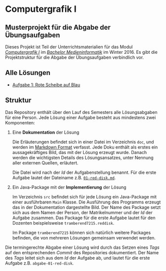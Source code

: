 # Computergrafik I

## Musterprojekt für die Abgabe der Übungsaufgaben

Dieses Projekt ist Teil der Unterrichtsmaterialien für das 
Modul *[Computergrafik I](https://tramberend.beuth-hochschule.de/course/winter-2016/cg1/)* 
im *[Bachelor Medieninformatik](https://studiengang.beuth-hochschule.de/bmi/)* im Winter 2016. 
Es gibt die Projektstruktur für die Abgabe der Übungsaufgaben
verbindlich vor.

## Alle Lösungen

- [Aufgabe 1: Rote Scheibe auf Blau](doc/01-red-disk.md)

## Struktur

Das Repository enthält über den Lauf des Semesters alle Lösungsabgaben für eine Person.
Jede Lösung einer Aufgabe besteht aus mindestens zwei Komponenten:

1.  Eine **Dokumentation** der Lösung

    Die Erläuterungen befindet sich in einer Datei im Verzeichnis `doc`, und werden im 
    [Markdown Format](https://daringfireball.net/projects/markdown/) verfasst. Jede Doku 
    enthält als erstes ein aussagekräftiges Bild, das mit der Lösung erzeugt wurde. Danach werden
    die wichtigsten Details des Lösungsansatzes, unter Nennung aller externen Quellen, erläutert. 
    
    Die Datei wird nach der *Id* der Aufgabenstellung benannt. Für die erste Aufgabe lautet der
    Dateiname z.B. [`01-red-disk.md`](doc/01-red-disk.md).
     
2.  Ein Java-Package mit der **Implementierung** der Lösung
   
    Im Verzeichnis `src` befindet sich für jede Lösung ein Java-Package mit einer 
    ausführbaren `Main` Klasse. Die Ausführung des Programms erzeugt das in der 
    Dokumentation dargestellte Bild. Der Name des Package setzt sich aus dem Namen der Person,
    der Matrikelnummer und der *Id* der Aufgabe zusammen. Das Package für die erste Aufgabe
    lautet für den Dozenten beispielsweise `tramberend7215.reddisk`.

    Im Package `tramberend7215` können sich natürlich weitere Packages befinden, die von 
    mehreren Lösungen gemeinsam verwendet werden.

Die termingerechte Abgabe einer Lösung wird durch das Setzen eines *Tags* auf den entsprechenden
*Commit* des Repositories dokumentiert. Der Name des *Tags* leitet sich aus dem *Id* der Aufgabe ab, und
 lautet für die erste Aufgabe z.B. `abgabe-01-red-disk`.
 